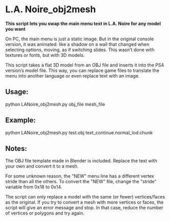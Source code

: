 # L.A. Noire_obj2mesh
**This script lets you swap the main menu text in L.A. Noire for any model you want**

On PC, the main menu is just a static image. But in the original console version, it was animated: like a shadow on a wall that changed when selecting options, moving, as if switching slides. This wasn't done with textures or fonts, but with 3D models. 

This script takes a flat 3D model from an OBJ file and inserts it into the PS4 version’s model file. This way, you can replace game files to translate the menu into another language or even replace text with an image.

## Usage:

python LANoire_obj2mesh.py obj_file mesh_file

## Example:

python LANoire_obj2mesh.py test.obj text_continue.normal_lod.chunk

## Notes:
The OBJ file template made in Blender is included. Replace the text with your own and convert it to a mesh.

For some unknown reason, the "NEW" menu line has a different vertex stride than all the others. To convert the "NEW" file, change the "stride" variable from 0x18 to 0x14.  

The script can only replace a model with the same (or fewer) vertices/faces as the original. If you try to convert a mesh with more vertices or faces, the script will give an error message and stop. In that case, reduce the number of vertices or polygons and try again.

